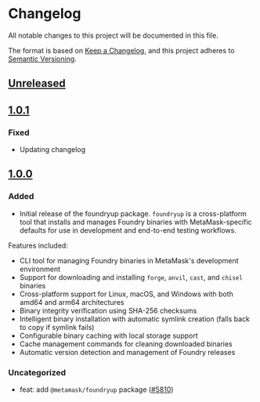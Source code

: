 # Changelog

All notable changes to this project will be documented in this file.

The format is based on [Keep a Changelog](https://keepachangelog.com/en/1.0.0/),
and this project adheres to [Semantic Versioning](https://semver.org/spec/v2.0.0.html).

## [Unreleased]

## [1.0.1]

### Fixed

- Updating changelog

## [1.0.0]

### Added

- Initial release of the foundryup package. `foundryup` is a cross-platform tool that installs and manages Foundry binaries with MetaMask-specific defaults for use in development and end-to-end testing workflows.

Features included:

- CLI tool for managing Foundry binaries in MetaMask's development environment
- Support for downloading and installing `forge`, `anvil`, `cast`, and `chisel` binaries
- Cross-platform support for Linux, macOS, and Windows with both amd64 and arm64 architectures
- Binary integrity verification using SHA-256 checksums
- Intelligent binary installation with automatic symlink creation (falls back to copy if symlink fails)
- Configurable binary caching with local storage support
- Cache management commands for cleaning downloaded binaries
- Automatic version detection and management of Foundry releases

### Uncategorized

- feat: add `@metamask/foundryup` package ([#5810](https://github.com/MetaMask/core/pull/5810))

[Unreleased]: https://github.com/MetaMask/core/compare/@metamask/foundryup@1.0.1...HEAD
[1.0.1]: https://github.com/MetaMask/core/compare/@metamask/foundryup@1.0.0...@metamask/foundryup@1.0.1
[1.0.0]: https://github.com/MetaMask/core/releases/tag/@metamask/foundryup@1.0.0
